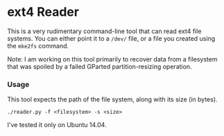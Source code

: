 # ext4 Reader
This is a very rudimentary command-line tool that can read ext4 file systems. You can either point it to a `/dev/` file, or a file you created using the `mke2fs` command.

Note: I am working on this tool primarily to recover data from a filesystem that was spoiled by a failed GParted partition-resizing operation.

### Usage

This tool expects the path of the file system, along with its size (in bytes).

```
./reader.py -f <filesystem> -s <size>
```

I've tested it only on Ubuntu 14.04.
